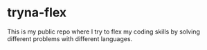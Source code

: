 # tryna-flex
This is my public repo where I try to flex my coding skills by solving different problems with different languages.
